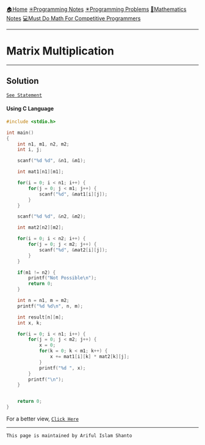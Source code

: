 [🏠Home](https://shanto-swe029.github.io/)
[✳️Programming Notes](https://shanto-swe029.github.io/programmingnotes)
[✴️Programming Problems](https://shanto-swe029.github.io/programmingproblems)
[🔢Mathematics Notes](https://shanto-swe029.github.io/mathematicsnotes)
[💻Must Do Math For Competitive Programmers](https://shanto-swe029.github.io/must-do-math-cp/home)

***

# Matrix Multiplication

***

## Solution

[`See Statement`](https://shanto-swe029.github.io/programmingproblem/matrixmultiplication/statement)

#### Using C Language

```c
#include <stdio.h>

int main()
{
    int n1, m1, n2, m2;
    int i, j;

    scanf("%d %d", &n1, &m1);

    int mat1[n1][m1];

    for(i = 0; i < n1; i++) {
        for(j = 0; j < m1; j++) {
            scanf("%d", &mat1[i][j]);
        }
    }

    scanf("%d %d", &n2, &m2);

    int mat2[n2][m2];

    for(i = 0; i < n2; i++) {
        for(j = 0; j < m2; j++) {
            scanf("%d", &mat2[i][j]);
        }
    }

    if(m1 != n2) {
        printf("Not Possible\n");
        return 0;
    }

    int n = n1, m = m2;
    printf("%d %d\n", n, m);

    int result[n][m];
    int x, k;

    for(i = 0; i < n1; i++) {
        for(j = 0; j < m2; j++) {
            x = 0;
            for(k = 0; k < m1; k++) {
                x += mat1[i][k] * mat2[k][j];
            }
            printf("%d ", x);
        }
        printf("\n");
    }


    return 0;
}
```

For a better view, [`Click Here`](https://pastebin.com/CnrbHkyX)

***

`This page is maintained by Ariful Islam Shanto`
